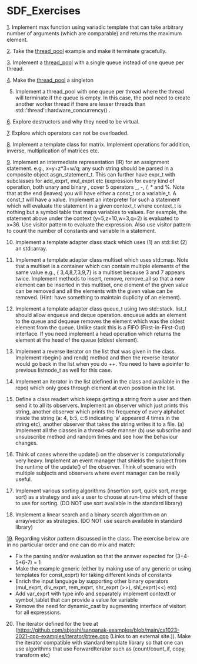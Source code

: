 # SDF_Exercises

[1](https://github.com/Geetha495/SDF_Exercises/tree/main/Ex01).    Implement max function using variadic template that can take arbitrary number of arguments (which are comparable) and returns the maximum element.

[2](https://github.com/Geetha495/SDF_Exercises/tree/main/Ex02). Take the [thread_pool](https://github.com/sbjoshi/sanganak-examples/tree/main/cs1023-2021-cpp-examples/thread_pool) example and make it terminate gracefully.

[3](https://github.com/Geetha495/SDF_Exercises/tree/main/Ex03). Implement a [thread_pool](https://github.com/sbjoshi/sanganak-examples/tree/main/cs1023-2021-cpp-examples/thread_pool) with a single queue instead of one queue per thread.

[4](https://github.com/Geetha495/SDF_Exercises/tree/main/Ex04). Make the [thread_pool](https://github.com/sbjoshi/sanganak-examples/tree/main/cs1023-2021-cpp-examples/thread_pool) a singleton

5. Implement a thread_pool with one queue per thread where the thread will terminate if the queue is empty. In this case, the pool need to create another worker thread if there are lesser threads than std::'thread'::hardware_concurrency() .

[6](https://github.com/Geetha495/SDF_Exercises/tree/main/Ex06). Explore destructors and why they need to be virtual.

[7](https://github.com/Geetha495/SDF_Exercises/tree/main/Ex07). Explore which operators can not be overloaded.

[8](https://github.com/Geetha495/SDF_Exercises/tree/main/Ex08). Implement a template class for matrix. Implement operations for addition, inverse, multiplication of matrices etc.

[9](https://github.com/Geetha495/SDF_Exercises/tree/main/Ex09). Implement an intermediate representation (IR) for an assignment statement. e.g., x=y+z*3+w/q; any such string should be parsed in a composite object asgn_statement_t. This can further have expr_t with subclasses for add_exprt, mul_exprt etc (expression for every kind of operation, both unary and binary , cover 5 operators _, -, /, * and %. Note that at the end (leaves) you will have either a const_t or a variable_t. A const_t will have a value. Implement an interpreter for such a statement which will evaluate the statement in a given context_t where context_t is nothing but a symbol table that maps variables to values. For example, the statement above under the context (y=5,z=10,w=3,q=2) is evaluated to x=36. Use visitor pattern to evaluate the expression. Also use visitor pattern to count the number of constants and variable in a statement.

10. Implement a template adapter class stack which uses (1) an std::list (2) an std::array.

11. Implement a template adapter class multiset which uses std::map. Note that a multiset is a container which can contain multiple elements of the same value e.g., { 3,4,8,7,3,9,7} is a multiset because 3 and 7 appears twice. Implement methods to insert, remove, remove_all so that a new element can be inserted in this multiset, one element of the given value can be removed and all the elements with the given value can be removed. (Hint: have something to maintain duplicity of an element).

12. Implement a template adapter class queue_t using two std::stack. list_t should allow enqueue and deque operation. enqueue adds an element to the queue and dequeue removes the element which was the oldest element from the queue. Unlike stack this is a FIFO (First-in-First-Out) interface. If you need implement a head operation which returns the element at the head of the queue (oldest element).

13. Implement a reverse iterator on the list that was given in the class. Implement rbegin() and rend() method and then the reverse iterator would go back in the list when you do ++. You need to have a pointer to previous listnode_t as well for this case.

14. Implement an iterator in the list (defined in the class and available in the repo) which only goes through element at even position in the list.

15. Define a class readert which keeps getting a string from a user and then send it to all its observers. Implement an observer which just prints this string, another observer which prints the frequency of every alphabet inside the string (a: 4, b:5, c:6 indicating 'a' appeared 4 times in the string etc), another observer that takes the string writes it to a file. (a) Implement all the classes in a thread-safe manner (b) use subscribe and unsubscribe method and random times and see how the behaviour changes.

16. Think of cases where the update() on the observer is computationally very heavy. Implement an event manager that shields the subject from the runtime of the update() of the observer. Think of scenario with multiple subjects and observers where event manager can be really useful.

17. Implement various sorting algorithms (insertion sort, quick sort, merge sort) as a strategy and ask a user to choose at run-time which of these to use for sorting. (DO NOT use sort available in the standard library)

18. Implement a linear search and a binary search algorithm on an array/vector as strategies. (DO NOT use search available in standard library)

[19](https://github.com/Geetha495/SDF_Exercises/tree/main/Ex19). Regarding visitor pattern discussed in the class. The exercise below are in no particular order and one can do mix and match:
  - Fix the parsing and/or evaluation so that the answer expected for (3+4-5+6-7) = 1
  - Make the example generic (either by making use of any generic or using templates for const_exprt) for taking different kinds of constants
  - Enrich the input language by supporting other binary operators (mul_exprt, div_exprt, rem_exprt, shr_exprt (>>), shl_exprt(<<) etc)
  - Add var_exprt with type info and separately implement contextt or symbol_tablet that can provide a value for variable
  - Remove the need for dynamic_cast by augmenting interface of visitort for all expressions.

20. The iterator defined for the tree at (https://github.com/sbjoshi/sanganak-examples/blob/main/cs1023-2021-cpp-examples/iterator/btree.cpp (Links to an external site.)). Make the iterator compatible with standard template library so that one can use algorithms that use ForwardIterator such as (count/count_if, copy, transform etc)

